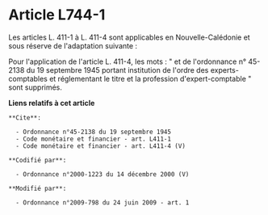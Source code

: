 # Article L744-1

Les articles L. 411-1 à L. 411-4 sont applicables en Nouvelle-Calédonie et sous réserve de l'adaptation suivante : 

Pour l'application de l'article L. 411-4, les mots : " et de l'ordonnance n° 45-2138 du 19 septembre 1945 portant institution
de l'ordre des experts-comptables et réglementant le titre et la profession d'expert-comptable " sont supprimés.

**Liens relatifs à cet article**

	**Cite**:

	  - Ordonnance n°45-2138 du 19 septembre 1945
	  - Code monétaire et financier - art. L411-1
	  - Code monétaire et financier - art. L411-4 (V)

	**Codifié par**:

	  - Ordonnance n°2000-1223 du 14 décembre 2000 (V)

	**Modifié par**:

	  - Ordonnance n°2009-798 du 24 juin 2009 - art. 1
